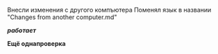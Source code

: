 Внесли изменения с другого компъютера
Поменял язык в названии  "Changes from another computer.md"

**_работает_**

__Ещё однапроверка__